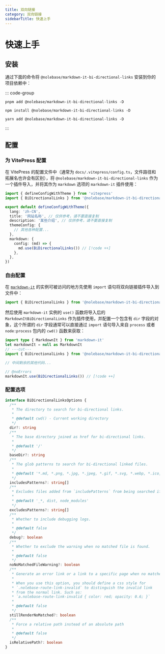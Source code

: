 ```yaml
---
title: 双向链接
category: 双向链接
sidebarTitle: 快速上手
---
```


# 快速上手

## 安装

通过下面的命令将 `@nolebase/markdown-it-bi-directional-links` 安装到你的项目依赖中：

::: code-group

```shell [pnpm]
pnpm add @nolebase/markdown-it-bi-directional-links -D
```

```shell [npm]
npm install @nolebase/markdown-it-bi-directional-links -D
```

```shell [yarn]
yarn add @nolebase/markdown-it-bi-directional-links -D
```

:::

## 配置

### 为 VitePress 配置

在 VitePress 的配置文件中（通常为 `docs/.vitepress/config.ts`，文件路径和拓展名也许会有区别），将 `@nolebase/markdown-it-bi-directional-links` 作为一个插件导入，并将其作为 `markdown` 选项的 `markdown-it` 插件使用：

<!--@include: @/pages/zh-CN/snippets/details-colored-diff.md-->

```typescript
import { defineConfigWithTheme } from 'vitepress'
import { BiDirectionalLinks } from '@nolebase/markdown-it-bi-directional-links' // [!code ++]

export default defineConfigWithTheme({
  lang: 'zh-CN',
  title: '网站名称', // 仅供参考，请不要直接复制
  description: '某些介绍', // 仅供参考，请不要直接复制
  themeConfig: {
    // 其他各种配置...
  },
  markdown: {
    config: (md) => {
      md.use(BiDirectionalLinks()) // [!code ++]
    },
  },
})
```

### 自由配置

<!--@include: @/pages/zh-CN/snippets/configure-on-your-own-warning.md-->

在 [`markdown-it`](https://github.com/markdown-it/markdown-it) 的实例可被访问的地方先使用 `import` 语句将双向链接插件导入到文件中：

```typescript
import { BiDirectionalLinks } from '@nolebase/markdown-it-bi-directional-links' // [!code ++]
```

然后使用 `markdown-it` 实例的 `use()` 函数将导入后的 `MarkdownItBiDirectionalLinks` 作为插件使用，并配置一个包含有 `dir` 字段的对象，这个所谓的 `dir` 字段通常可以直接通过 `import` 语句导入来自 `process` 或者 `node:process` 包内的 `cwd()` 函数来获取：

```typescript
import type { MarkdownIt } from 'markdown-it'
let markdownIt = null as MarkdownIt
// ---cut---
import { BiDirectionalLinks } from '@nolebase/markdown-it-bi-directional-links'

// 中间剩余的其他代码...

// @noErrors
markdownIt.use(BiDirectionalLinks()) // [!code ++]
```

### 配置选项

```typescript twoslash
interface BiDirectionalLinksOptions {
  /**
   * The directory to search for bi-directional links.
   *
   * @default cwd() - Current working directory
   */
  dir?: string
  /**
   * The base directory joined as href for bi-directional links.
   *
   * @default '/'
   */
  baseDir?: string
  /**
   * The glob patterns to search for bi-directional linked files.
   *
   * @default '*.md, *.png, *.jpg, *.jpeg, *.gif, *.svg, *.webp, *.ico, *.bmp, *.tiff, *.apng, *.avif, *.jfif, *.pjpeg, *.pjp, *.png, *.svg, *.webp, *.xbm'
   */
  includesPatterns?: string[]
  /**
   * Excludes files added from `includePatterns` from being searched if it matches at least one of these patterns.
   *
   * @default '_*, dist, node_modules'
   */
  excludesPatterns?: string[]
  /**
   * Whether to include debugging logs.
   *
   * @default false
   */
  debug?: boolean
  /**
   * Whether to exclude the warning when no matched file is found.
   *
   * @default false
   */
  noNoMatchedFileWarning?: boolean
  /**
   * Generate an error link or a link to a specific page when no matched file is found.
   *
   * When you use this option, you should define a css style for
   * `.nolebase-route-link-invalid` to distinguish the invalid link
   * from the normal link. Such as:
   * `a.nolebase-route-link-invalid { color: red; opacity: 0.6; }`
   *
   * @default false
   */
  stillRenderNoMatched?: boolean
  /**
   * Force a relative path instead of an absolute path
   *
   * @default false
   */
  isRelativePath?: boolean
}
```
